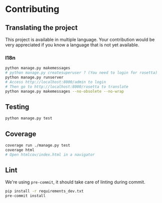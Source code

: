 # Contributing

## Translating the project

This project is available in multiple language. Your contribution would be very
appreciated if you know a language that is not yet available.

### I18n

```bash
python manage.py makemessages
# python manage.py createsuperuser ? (You need to login for rosetta)
python manage.py runserver
# Access http://localhost:8000/admin to login
# Then go to http://localhost:8000/rosetta to translate
python manage.py makemessages --no-obsolete --no-wrap
```

## Testing

```bash
python manage.py test
```

## Coverage

```bash
coverage run ./manage.py test
coverage html
# Open htmlcov/index.html in a navigator
```

## Lint

We're using `pre-commit`, it should take care of linting during commit.

```bash
pip install -r requirements_dev.txt
pre-commit install
```
